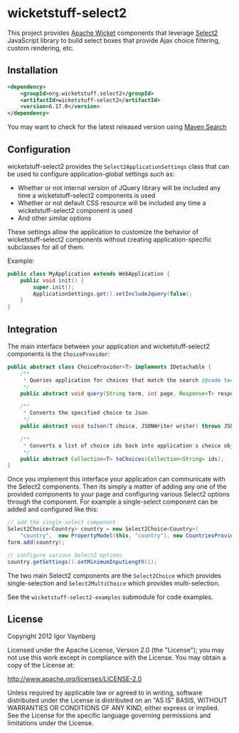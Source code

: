 wicketstuff-select2
==============

This project provides [Apache Wicket](http://wicket.apache.org) components that leverage [Select2](http://ivaynberg.github.com/select2) JavaScript library to build select boxes that provide Ajax choice filtering, custom rendering, etc.

Installation
------------
```xml
<dependency>
	<groupId>org.wicketstuff.select2</groupId>
	<artifactId>wicketstuff-select2</artifactId>
	<version>6.17.0</version>
</dependency>
```
You may want to check for the latest released version using [Maven Search](http://search.maven.org/#search%7Cgav%7C1%7Cg%3A%22org.wicketstuff.select2%22%20AND%20a%3A%22wicketstuff-select2%22)

Configuration
-------------

wicketstuff-select2 provides the `Select2ApplicationSettings` class that can be used to configure application-global settings such as:

* Whether or not internal version of JQuery library will be included any time a wicketstuff-select2 components is used
* Whether or not default CSS resource will be included any time a wicketstuff-select2 component is used
* And other similar options

These settings allow the application to customize the behavior of wicketstuff-select2 components without creating application-specific subclasses for all of them.

Example:
```java
public class MyApplication extends WebApplication {
    public void init() {
		super.init();
		ApplicationSettings.get().setIncludeJquery(false);
    }
}
```
Integration
-----------

The main interface between your application and wicketstuff-select2 components is the `ChoiceProvider`:
```java
public abstract class ChoiceProvider<T> implements IDetachable {
    /**
     * Queries application for choices that match the search {@code term} and adds them to the {@code response}
     */
    public abstract void query(String term, int page, Response<T> response);

    /**
     * Converts the specified choice to Json.
     */
    public abstract void toJson(T choice, JSONWriter writer) throws JSONException;

    /**
     * Converts a list of choice ids back into application's choice objects. When the choice provider is attached to a
     */
    public abstract Collection<T> toChoices(Collection<String> ids);
}
```
Once you implement this interface your application can communicate with the Select2 components. Then its simply a matter of adding any one of the provided components to your page and configuring various Select2 options through the component. For example a single-select component can be added and configured like this:
```java
// add the single-select component
Select2Choice<Country> country = new Select2Choice<Country>(
	"country",	new PropertyModel(this, "country"), new CountriesProvider());
form.add(country);

// configure various Select2 options
country.getSettings().setMinimumInputLength(1);
```
The two main Select2 components are the `Select2Choice` which provides single-selection and `Select2MultiChoice` which provides multi-selection.

See the `wicketstuff-select2-examples` submodule for  code examples.

License
-------
Copyright 2012 Igor Vaynberg

Licensed under the Apache License, Version 2.0 (the "License"); you may not use this work except in compliance with the License. You may obtain a copy of the License at:

http://www.apache.org/licenses/LICENSE-2.0

Unless required by applicable law or agreed to in writing, software distributed under the License is distributed on an "AS IS" BASIS, WITHOUT WARRANTIES OR CONDITIONS OF ANY KIND, either express or implied. See the License for the specific language governing permissions and limitations under the License.
